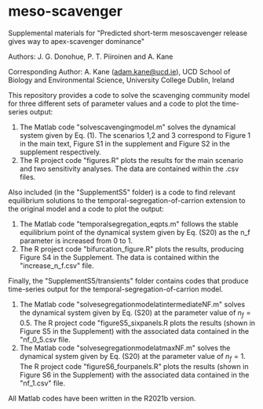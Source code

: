# meso-scavenger

Supplemental materials for "Predicted short-term mesoscavenger release gives way to apex-scavenger dominance"

Authors: J. G. Donohue, P. T. Piiroinen and A. Kane 

Corresponding Author: A. Kane (adam.kane@ucd.ie), UCD School of Biology and Environmental Science, University College Dublin, Ireland


This repository provides a code to solve the scavenging community model for three different sets of parameter values and a code to plot the time-series output:

1. The Matlab code "solvescavengingmodel.m" solves the dynamical system given by Eq. (1). The scenarios 1,2 and 3 correspond to Figure 1 in the main text, Figure S1 in the supplement and Figure S2 in the supplement respectively.
2. The R project code "figures.R" plots the results for the main scenario and two sensitivity analyses. The data are contained within the .csv files.


Also included (in the "SupplementS5" folder) is a code to find relevant equilibrium solutions to the temporal-segregation-of-carrion extension to the original model and a code to plot the output:

1. The Matlab code "temporalsegregation_eqpts.m" follows the stable equilibrium point of the dynamical system given by Eq. (S20) as the n_f parameter is increased from 0 to 1.
2. The R project code "bifurcation_figure.R" plots the results, producing Figure S4 in the Supplement. The data is contained within the "increase_n_f.csv" file.


Finally, the "SupplementS5/transients" folder contains codes that produce time-series output for the temporal-segregation-of-carrion model. 

1. The Matlab code "solvesegregationmodelatintermediateNF.m" solves the dynamical system given by Eq. (S20) at the parameter value of $n_f=0.5$.  The R project code "figureS5_sixpanels.R plots the results (shown in Figure S5 in the Supplement) with the associated data contained in the "nf_0_5.csv file.
2. The Matlab code "solvesegregationmodelatmaxNF.m" solves the dynamical system given by Eq. (S20) at the parameter value of $n_f=1$. The R project code "figureS6_fourpanels.R" plots the results (shown in Figure S6 in the Supplement) with the associated data contained in the "nf_1.csv" file.

All Matlab codes have been written in the R2021b version.
